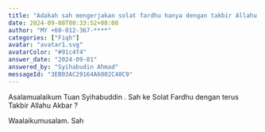 ```yaml
---
title: "Adakah sah mengerjakan solat fardhu hanya dengan takbir Allahu Akbar?"
date: 2024-09-08T00:33:52+08:00
author: "MY +60-012-367-****"
categories: ["Fiqh"]
avatar: "avatar1.svg"
avatarColor: "#91c4f4"
answer_date: "2024-09-01"
answered_by: "Syihabudin Ahmad"
messageId: "3EB03AC29164A6002C40C9"
---
```


Asalamualaikum Tuan Syihabuddin . Sah ke Solat Fardhu dengan terus Takbir Allahu Akbar ?

<!--more-->

Waalaikumusalam. Sah
